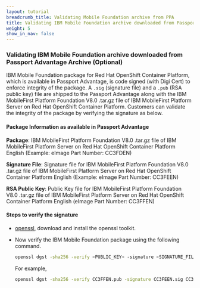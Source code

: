 ```yaml
---
layout: tutorial
breadcrumb_title: Validating Mobile Foundation archive from PPA
title: Validating IBM Mobile Foundation archive downloaded from Passport Advantage Archive
weight: 5
show_in_nav: false
---
```

<!-- NLS_CHARSET=UTF-8 -->
### Validating IBM Mobile Foundation archive downloaded from Passport Advantage Archive (Optional)

IBM Mobile Foundation package for Red Hat OpenShift Container Platform, which is available in Passport Advantage, is code signed (with Digi Cert) to enforce integrity of the package. A `.sig` (signature file) and a `.pub` (RSA public key) file are shipped to the Passport Advantage along with the IBM MobileFirst Platform Foundation V8.0 .tar.gz file of IBM MobileFirst Platform Server on Red Hat OpenShift Container Platform. Customers can validate the integrity of the package by verifying the signature as below.

#### Package Information as available in Passport Advantage

**Package**: IBM MobileFirst Platform Foundation V8.0 .tar.gz file of IBM MobileFirst Platform Server on Red Hat OpenShift Container Platform English (Example: eImage Part Number: CC3FDEN)

**Signature File**: Signature file for IBM MobileFirst Platform Foundation V8.0 .tar.gz file of IBM MobileFirst Platform Server on Red Hat OpenShift Container Platform English (Example: eImage Part Number: CC3FEEN)

**RSA Public Key**: Public Key file for IBM MobileFirst Platform Foundation V8.0 .tar.gz file of IBM MobileFirst Platform Server on Red Hat OpenShift Container Platform English (eImage Part Number: CC3FFEN)

#### Steps to verify the signature

* [openssl](https://www.openssl.org), download and install the openssl toolkit.
* Now verify the IBM Mobile Foundation package using the following command.

  ```bash
  openssl dgst -sha256 -verify <PUBLIC_KEY> -signature <SIGNATURE_FILE> <IBM MOBILE FOUNDATION PACKAGE ARCHIVE>
  ```
  For example,

  ```bash
  openssl dgst -sha256 -verify CC3FFEN.pub -signature CC3FEEN.sig CC3FDEN.tar.gz
  ```  
